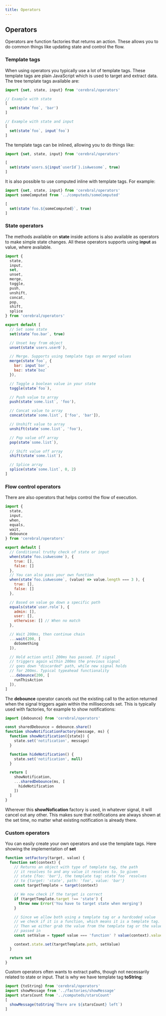 ```yaml
---
title: Operators
---
```


## Operators
Operators are function factories that returns an action. These allows you to do common things like updating state and control the flow.

### Template tags
When using operators you typically use a lot of template tags. These template tags are plain JavaScript which is used to target and extract data. The tree template tags available are:

```js
import {set, state, input} from 'cerebral/operators'

// Example with state
[
  set(state`foo`, 'bar')
]

// Example with state and input
[
  set(state`foo`, input`foo`)
]
```

The template tags can be inlined, allowing you to do things like:

```js
import {set, state, input} from 'cerebral/operators'

[
  set(state`users.${input`userId`}.isAwesome`, true)
]
```

It is also possible to use computed inline with template tags. For example:

```js
import {set, state, input} from 'cerebral/operators'
import someComputed from '../computeds/someComputed'

[
  set(state`foo.${someComputed}`, true)
]
```

### State operators
The methods available on **state** inside actions is also available as operators to make simple state changes. All these operators supports using **input** as value, where available.

```js
import {
  state,
  input,
  set,
  unset,
  merge,
  toggle,
  push,
  unshift,
  concat,
  pop,
  shift,
  splice
} from 'cerebral/operators'

export default [
  // Set some state
  set(state`foo.bar`, true)

  // Unset key from object
  unset(state`users.user0`),

  // Merge. Supports using template tags on merged values
  merge(state`foo`, {
    bar: input`bar`,
    baz: state`baz`
  }),

  // Toggle a boolean value in your state
  toggle(state`foo`),

  // Push value to array
  push(state`some.list`, 'foo'),

  // Concat value to array
  concat(state`some.list`, ['foo', 'bar']),

  // Unshift value to array
  unshift(state`some.list`, 'foo'),

  // Pop value off array
  pop(state`some.list`),

  // Shift value off array
  shift(state`some.list`),

  // Splice array
  splice(state`some.list`, 0, 2)
]
```

### Flow control operators
There are also operators that helps control the flow of execution.

```js
import {
  state,
  input,
  when,
  equals,
  wait,
  debounce
} from 'cerebral/operators'

export default [
  // Conditional truthy check of state or input
  when(state`foo.isAwesome`), {
    true: [],
    false: []
  },
  // You can also pass your own function
  when(state`foo.isAwesome`, (value) => value.length === 3 ), {
    true: [],
    false: []
  },

  // Based on value go down a specific path
  equals(state`user.role`), {
    admin: [],
    user: [],
    otherwise: [] // When no match
  },

  // Wait 200ms, then continue chain
  ...wait(200, [
    doSomething
  ]),

  // Hold action until 200ms has passed. If signal
  // triggers again within 200ms the previous signal
  // goes down "discarded" path, while new signal holds
  // for 200ms. Typical typeahead functionality
  ...debounce(200, [
    runThisAction
  ]),
]
```

The **debounce** operator cancels out the existing call to the action returned when the signal triggers again within the milliseconds set. This is typically used with factories, for example to show notifications:

```js
import {debounce} from 'cerebral/operators'

const sharedDebounce = debounce.share()
function showNotificationFactory(message, ms) {
  function showNotification({state}) {
    state.set('notification', message)
  }

  function hideNotification() {
    state.set('notification', null)
  }

  return [
    showNotification,
    ...sharedDebounce(ms, [
      hideNotification
    ])
  ]
}
```

Wherever this **showNofication** factory is used, in whatever signal, it will cancel out any other. This makes sure that notifications are always shown at the set time, no matter what existing notification is already there.

### Custom operators
You can easily create your own operators and use the template tags. Here showing the implementation of **set**

```js
function setFactory(target, value) {
  function set(context) {
    // Returns an object with type of template tag, the path
    // it resolves to and any value it resolves to. So given
    // state {foo: 'bar'}, the template tag: state`foo` resolves
    // to {target: 'state', path: 'foo', value: 'bar'}
    const targetTemplate = target(context)

    // We now check if the target is correct
    if (targetTemplate.target !== 'state') {
      throw new Error('You have to target state when merging')
    }

    // Since we allow both using a template tag or a hardcoded value
    // we check if it is a function, which means it is a template tag.
    // Then we either grab the value from the template tag or the value
    // passed in
    const setValue = typeof value === 'function' ? value(context).value : value

    context.state.set(targetTemplate.path, setValue)
  }

  return set
}
```

Custom operators often wants to extract paths, though not necessarily related to state or input. That is why we have template tag **toString**:

```js
import {toString} from 'cerebral/operators'
import showMessage from '../factories/showMessage'
import starsCount from '../computeds/starsCount'
[
  showMessage(toString`There are ${starsCount} left`)
]
```
